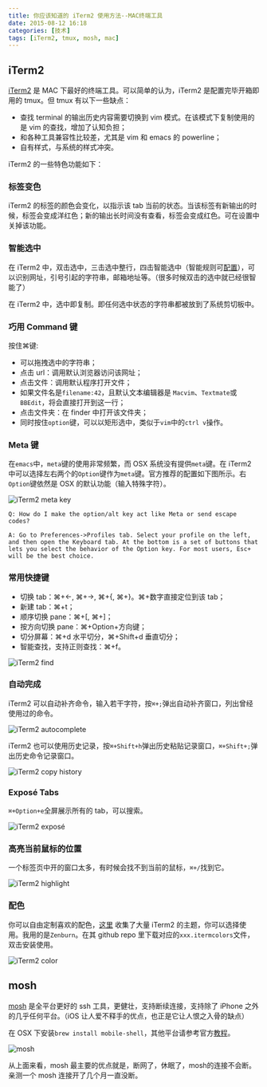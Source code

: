```yaml
---
title: 你应该知道的 iTerm2 使用方法--MAC终端工具
date: 2015-08-12 16:18
categories: [技术]
tags: [iTerm2, tmux, mosh, mac]
---
```


## iTerm2

[iTerm2](https://iterm2.com/) 是 MAC 下最好的终端工具。可以简单的认为，iTerm2 是配置完毕开箱即用的 tmux。但 tmux 有以下一些缺点：

- 查找 terminal 的输出历史内容需要切换到 vim 模式。在该模式下复制使用的是 vim 的查找，增加了认知负担；
- 和各种工具兼容性比较差，尤其是 vim 和 emacs 的 powerline；
- 自有样式，与系统的样式冲突。

iTerm2 的一些特色功能如下：

### 标签变色

iTerm2 的标签的颜色会变化，以指示该 tab 当前的状态。当该标签有新输出的时候，标签会变成洋红色；新的输出长时间没有查看，标签会变成红色。可在设置中关掉该功能。

### 智能选中

在 iTerm2 中，双击选中，三击选中整行，四击智能选中（智能规则可[配置](http://www.iterm2.com/documentation-smart-selection.html)），可以识别网址，引号引起的字符串，邮箱地址等。（很多时候双击的选中就已经很智能了）

在 iTerm2 中，选中即复制。即任何选中状态的字符串都被放到了系统剪切板中。

### 巧用 Command 键

按住⌘键:

- 可以拖拽选中的字符串；
- 点击 url：调用默认浏览器访问该网址；
- 点击文件：调用默认程序打开文件；
- 如果文件名是`filename:42`，且默认文本编辑器是 `Macvim`、`Textmate`或`BBEdit`，将会直接打开到这一行；
- 点击文件夹：在 finder 中打开该文件夹；
- 同时按住`option`键，可以以矩形选中，类似于`vim`中的`ctrl v`操作。

### Meta 键

在`emacs`中，`meta`键的使用非常频繁，而 OSX 系统没有提供`meta`键。在 iTerm2 中可以选择左右两个的`Option`键作为`meta`键。官方推荐的配置如下图所示。右`Option`键依然是 OSX 的默认功能（输入特殊字符）。

![iTerm2 meta key](http://static.wulfric.me/iterm2-meta.png "iTerm2 meta key")

```
Q: How do I make the option/alt key act like Meta or send escape codes?

A: Go to Preferences->Profiles tab. Select your profile on the left, and then open the Keyboard tab. At the bottom is a set of buttons that lets you select the behavior of the Option key. For most users, Esc+ will be the best choice.
```

### 常用快捷键

- 切换 tab：⌘+←, ⌘+→, ⌘+{, ⌘+}。⌘+数字直接定位到该 tab；
- 新建 tab：⌘+t；
- 顺序切换 pane：⌘+[, ⌘+]；
- 按方向切换 pane：⌘+Option+方向键；
- 切分屏幕：⌘+d 水平切分，⌘+Shift+d 垂直切分；
- 智能查找，支持正则查找：⌘+f。

![iTerm2 find](http://static.wulfric.me/R-iterm2-find.png "iTerm2 find")

### 自动完成

iTerm2 可以自动补齐命令，输入若干字符，按`⌘+;`弹出自动补齐窗口，列出曾经使用过的命令。

![iTerm2 autocomplete](http://static.wulfric.me/R-iterm2-autocomplete.png "iTerm2 autocomplete")

iTerm2 也可以使用历史记录，按`⌘+Shift+h`弹出历史粘贴记录窗口，`⌘+Shift+;`弹出历史命令记录窗口。

![iTerm2 copy history](http://static.wulfric.me/R-iterm2-copy-history.png "iTerm2 copy history")

### Exposé Tabs

`⌘+Option+e`全屏展示所有的 tab，可以搜索。

![iTerm2 exposé](http://static.wulfric.me/iterm2-expose.png "iTerm2 exposé")

### 高亮当前鼠标的位置

一个标签页中开的窗口太多，有时候会找不到当前的鼠标，`⌘+/`找到它。

![iTerm2 highlight](http://static.wulfric.me/iterm2-highlight.png "iTerm2 highlight")

### 配色

你可以自由定制喜欢的配色，[这里](http://iterm2colorschemes.com/) 收集了大量 iTerm2 的主题，你可以选择使用。我用的是`Zenburn`。在其 github repo 里下载对应的`xxx.itermcolors`文件，双击安装使用。

![iTerm2 color](http://static.wulfric.me/iterm2-color.png "iTerm2 color")

## mosh

[mosh](https://mosh.mit.edu/) 是全平台更好的 ssh 工具，更健壮，支持断续连接，支持除了 iPhone 之外的几乎任何平台。（iOS 让人爱不释手的优点，也正是它让人恨之入骨的缺点）

在 OSX 下安装`brew install mobile-shell`，其他平台请参考官方[教程](https://mosh.mit.edu/#getting)。

![mosh](http://static.wulfric.me/R-mosh.png "mosh")

从上面来看，mosh 最主要的优点就是，断网了，休眠了，mosh的连接不会断。亲测一个 mosh 连接开了几个月一直没断。
